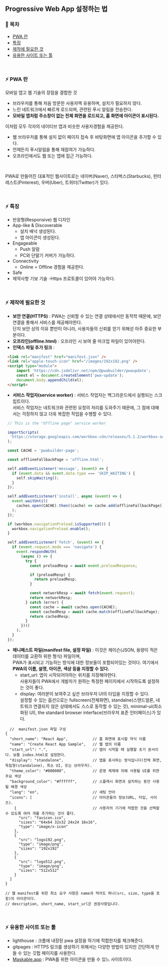 ## Progressive Web App 설정하는 법


### 📝 목차
- [PWA 란](#PWA-란)
- [특징](#특징)
- [제작에 필요한 것](#제작에-필요한-것)
- [유용한 사이트 또는 툴](#유용한-사이트-또는-툴)

<br>

### ⚡️ PWA 란
모바일 앱고 웹 기술의 장점을 결합한 것

  - 브라우저를 통해 처음 방문한 사용자엑 유용하며, 설치가 필요하지 않다.<br>
  - 느린 네트워크에서 빠르게 로드되며, 관련된 푸시 알림을 전송한다.<br>
  - __모바일 앱처럼 주소창이 없는 전체 화면을 로드되고, 홈 화면에 아이콘이 표시된다.__<br>

이처럼 모두 각자의 네이티브 앱과 비슷한 사용자경험을 제공한다.

- 웹 브라우저를 통해 설치 없이 페이지 접속 후 바탕화면에 앱 아이콘을 추가할 수 있다.
- 언제든지 푸시알림을 통해 재참여가 가능하다.
- 오프라인에서도 웹 또는 앱에 접근 가능하다.
<br>

PWA로 만들어진 대표적인 웹사이트로는 네이버(Naver), 스타벅스(Starbucks), 핀터레스트(Pinterest), 우버(Uber), 트위터(Twitter)가 있다.

<br>

### ⚡️ 특징
- 반응형(Responsive) 웹 디자인
- App-like & Discoverable
  - 설치 배넉 생성된다.
  - 앱 아이콘이 생성된다.
- Engageable
  - Push 알람
  - PC와 단말기 커버가 가능하다.
- Connectivity
  - Online = Offline 경험을 제공한다.
 - Safe
  - 제약사항 기보 기술 -Https 프로토콜이 있어야 가능하다.

<br>

### ⚡️ 제작에 필요한 것
 - __보안 연결(HTTPS)__ : PWA는 신뢰할 수 있는 연결 상태에서만 동작학 때문에, 보안 연결을 통해서 서비스를 제공해야한다.<br>
  단지 보안 상의 이유 뿐만이 아니라, 사용자들의 신뢰를 얻기 위해섣 아주 중요한 부분이다.
 - __오프라인(offline.html)__ : 오프라인 시 보여 줄 마크업 파일이 있어야한다.
 - __인덱스 파일 추가 링크__ : 
 ``` html
  <link rel="manifest" href="manifest.json" />
  <link rel="apple-touch-icon" href="/images/192x192.png" />
  <script type="module">
      import 'https://cdn.jsdelivr.net/npm/@pwabuilder/pwaupdate';
      const el = document.createElement('pwa-update');
      document.body.appendChild(el);
  </script>
 ```
 
 - __서비스 작업자(service worker)__ : 서비스 작업자는 백그라운드에서 실행되는 스크립트이다.<br>
  서비스 작업자는 네트워크와 관련된 요청의 처리를 도와주기 때문에, 그 점에 대해서는 걱정하지 않고 더욱 복잡한 작업을 수행할 수 있다.
 ``` Javascript
  // This is the "Offline page" service worker

  importScripts(
   'https://storage.googleapis.com/workbox-cdn/releases/5.1.2/workbox-sw.js'
  );

  const CACHE = 'pwabuilder-page';

  const offlineFallbackPage = 'offline.html';

  self.addEventListener('message', (event) => {
    if (event.data && event.data.type === 'SKIP_WAITING') {
      self.skipWaiting();
    }
  });

  self.addEventListener('install', async (event) => {
    event.waitUntil(
      caches.open(CACHE).then((cache) => cache.add(offlineFallbackPage))
    );
  });

  if (workbox.navigationPreload.isSupported()) {
    workbox.navigationPreload.enable();
  }

  self.addEventListener('fetch', (event) => {
    if (event.request.mode === 'navigate') {
      event.respondWith(
        (async () => {
          try {
            const preloadResp = await event.preloadResponse;

            if (preloadResp) {
              return preloadResp;
            }

            const networkResp = await fetch(event.request);
            return networkResp;
          } catch (error) {
            const cache = await caches.open(CACHE);
            const cachedResp = await cache.match(offlineFallbackPage);
            return cachedResp;
          }
        })()
      );
    }
  });
 ```

 - __매니페스트 파일(manifest file, 설정 파일)__ : 이것은 제이슨(JSON, 용량이 적은 데이터를 교환하 위한 형식) 파일이며,<br>
  PWA가 표시되고 기능하는 방식에 대한 정보들이 포함되어있는 것이다. 여기에서 __PWA의 이름, 설명, 아이콘, 색상 등을 지정할 수 있다.__  
    - start_url: 앱이 시작되어야하는 위치를 지정해야한다.<br>
      사용자들이 PWA에서 개발자가 원하는 특정한 페이지에서 시작하도록 설정하는 것이 좋다.
    - display: 여러분이 보여주고 싶은 브라우저 UI의 타입을 지정할 수 있다.<br>
      설정할 수 있는 옵션으로는 fullscreen(전체화면), standalne(스텐드얼론, 네트워크 연결되지 않은 상태에서도 스스로 동작할 수 있는 것), minimal-ui(최소화된 UI), the standard browser interface(브라우저 표준 인터페이스)가 있다.
  
``` JavaSript
  //  manifest.json 파일 구성
{
  "short_name": "React App",           // 홈 화면에 표시할 약식 이름
  "name": "Create React App Sample",   // 웹 앱의 이름
  "start_url": ".",                    // 앱이 시작할 때 실행할 초기 문서이다. 보통 index.html로 설정한다.
  "display": "standalone",             // 앱을 표시하는 방식입니다(전체 화면, 독립형(standalone), 최소 UI, 또는 브라우저).
  "theme_color": "#000000",            // 운영 체제에 의해 사용될 UI를 위한 주요 색상
  "background_color": "#ffffff",       // 스플래시 화면과 설치하는 동안 사용될 배경 색상
  "lang": "en",                        // 세팅 언어
  "icons": [                           // 아이콘들의 정보(URL, 타입, 사이즈). 
    {                                  // 사용자의 기기에 적합한 것을 선택할 수 있도록 여러 개를 추가하는 것이 좋다.
      "src": "favicon.ico",
      "sizes": "64x64 32x32 24x24 16x16",
      "type": "image/x-icon"
    },
    {
      "src": "logo192.png",
      "type": "image/png",
      "sizes": "192x192"
    },
    {
      "src": "logo512.png",
      "type": "image/png",
      "sizes": "512x512"
    }
  ]
}

// 웹 manifest를 위한 최소 요구 사항은 name과 적어도 하나(src, size, type을 포함)의 아이콘이다. 
// description, short_name, start_url은 권장사항입니다.
```

<br>

### ⚡️ 유용한 사이트 또는 툴
 - lighthouse : 크롬에 내장된 pwa 설정을 하기에 적합한지를 체크해준다.
 - gitpages : HTTPS 링크를 생성하기 위해서는 다양한 방법이 있지만 간단하게 만들 수 있는 깃헙 페이지를 사용한다.
 - [Maskable.app](https://maskable.app/editor) : PWA를 위한 아이콘을 만들 수 있느 사이트이다.
  
  
  
  
  
